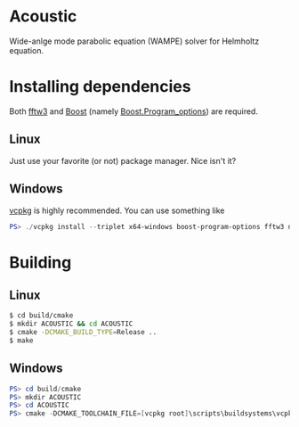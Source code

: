 # Acoustic

Wide-anlge mode parabolic equation (WAMPE) solver for Helmholtz equation.

# Installing dependencies

Both [fftw3](http://www.fftw.org/) and [Boost](https://www.boost.org/) (namely [Boost.Program_options](https://www.boost.org/doc/libs/1_58_0/doc/html/program_options.html)) are required.

## Linux

Just use your favorite (or not) package manager. Nice isn't it?

## Windows

[vcpkg](https://github.com/microsoft/vcpkg) is highly recommended. You can use something like
```powershell
PS> ./vcpkg install --triplet x64-windows boost-program-options fftw3 nlohmann-json
```

# Building 

## Linux

```bash
$ cd build/cmake
$ mkdir ACOUSTIC && cd ACOUSTIC
$ cmake -DCMAKE_BUILD_TYPE=Release ..
$ make
```

## Windows

```powershell
PS> cd build/cmake
PS> mkdir ACOUSTIC
PS> cd ACOUSTIC
PS> cmake -DCMAKE_TOOLCHAIN_FILE=[vcpkg root]\scripts\buildsystems\vcpkg.cmake -DUSE_VCPKG=true -DCMAKE_BUILD_TYPE=Release ..
```

